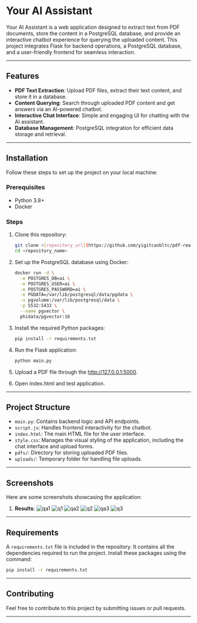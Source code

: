 # Your AI Assistant

Your AI Assistant is a web application designed to extract text from PDF documents, store the content in a PostgreSQL database, and provide an interactive chatbot experience for querying the uploaded content. This project integrates Flask for backend operations, a PostgreSQL database, and a user-friendly frontend for seamless interaction.

---

## Features
- **PDF Text Extraction**: Upload PDF files, extract their text content, and store it in a database.
- **Content Querying**: Search through uploaded PDF content and get answers via an AI-powered chatbot.
- **Interactive Chat Interface**: Simple and engaging UI for chatting with the AI assistant.
- **Database Management**: PostgreSQL integration for efficient data storage and retrieval.

---

## Installation

Follow these steps to set up the project on your local machine:

### Prerequisites
- Python 3.8+
- Docker

### Steps
1. Clone this repository:
    ```bash
    git clone <[repository_url](https://github.com/yigitcanbltc/pdf-reader-ai.git)>
    cd <repository_name>
    ```

2. Set up the PostgreSQL database using Docker:
    ```bash
    docker run -d \
      -e POSTGRES_DB=ai \
      -e POSTGRES_USER=ai \
      -e POSTGRES_PASSWORD=ai \
      -e PGDATA=/var/lib/postgresql/data/pgdata \
      -v pgvolume:/var/lib/postgresql/data \
      -p 5532:5432 \
      --name pgvector \
      phidata/pgvector:16
    ```

3. Install the required Python packages:
    ```bash
    pip install -r requirements.txt
    ```

4. Run the Flask application:
    ```bash
    python main.py
    ```

5. Upload a PDF file through the http://127.0.0.1:5000.

6. Open index.html and test application.

---

## Project Structure
- `main.py`: Contains backend logic and API endpoints.
- `script.js`: Handles frontend interactivity for the chatbot.
- `index.html`: The main HTML file for the user interface.
- `style.css`: Manages the visual styling of the application, including the chat interface and upload forms.
- `pdfs/`: Directory for storing uploaded PDF files.
- `uploads/`: Temporary folder for handling file uploads.

---

## Screenshots
Here are some screenshots showcasing the application:
1. **Results**:
   ![qa1](https://github.com/user-attachments/assets/d2f5e75f-67f0-4c8d-ab59-1a23c03a8c9d)
   ![q1](https://github.com/user-attachments/assets/600943cb-29a5-4e6f-aa75-39e96a3aec83)
   ![qa2](https://github.com/user-attachments/assets/2581fc47-d008-4e39-a0b0-00426b470f7b)
   ![q2](https://github.com/user-attachments/assets/d791909f-8773-4f4f-8eff-e1ef8d9b882b)
   ![qa3](https://github.com/user-attachments/assets/10fccbe5-9e5a-4a44-925a-3dfa8282f758)
   ![q3](https://github.com/user-attachments/assets/4fefc8fe-7d92-4084-9e42-d77f4e4706ad)

---

## Requirements

A `requirements.txt` file is included in the repository. It contains all the dependencies required to run the project. Install these packages using the command:

```bash
pip install -r requirements.txt
```

---

## Contributing
Feel free to contribute to this project by submitting issues or pull requests.

---



